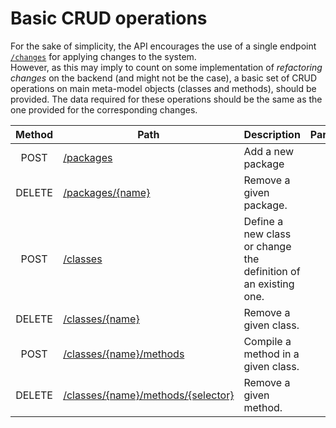 # Basic CRUD operations

For the sake of simplicity, the API encourages the use of a single endpoint [`/changes`](../../changes/README.md) for applying changes to the system.\
However, as this may imply to count on some implementation of _refactoring changes_ on the backend (and might not be the case),
a basic set of CRUD operations on main meta-model objects (classes and methods), should be provided.
The data required for these operations should be the same as the one provided for the corresponding changes.

| Method | Path                                                                          | Description                                                     | Parameters | Payload   |
| :----: | ----------------------------------------------------------------------------- | --------------------------------------------------------------- | :--------: | --------- |
|  POST  | [/packages](packages/post.md)                                                 | Add a new package                                               |     -      | `package` |
| DELETE | [/packages/{name}](packages/name/delete.md)                                   | Remove a given package.                                         |     -      | -         |
|  POST  | [/classes](classes/post.md)                                                   | Define a new class or change the definition of an existing one. |     -      | `class`   |
| DELETE | [/classes/{name}](classes/name/delete.md)                                     | Remove a given class.                                           |     -      | -         |
|  POST  | [/classes/{name}/methods](classes/name/methods/post.md)                       | Compile a method in a given class.                              |     -      | `method`  |
| DELETE | [/classes/{name}/methods/{selector}](classes/name/methods/selector/delete.md) | Remove a given method.                                          |     -      | -         |

[^1]: Property `definition` is highly dependent on the backend and can be substituted by properties `instanceVariables`, `classVariables` and `poolDictionaries`.
